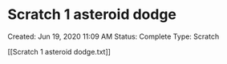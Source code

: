 # Scratch 1 asteroid dodge

Created: Jun 19, 2020 11:09 AM
Status: Complete
Type: Scratch

[[Scratch 1 asteroid dodge.txt]]